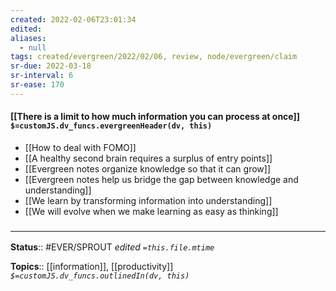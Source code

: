 ```yaml
---
created: 2022-02-06T23:01:34 
edited: 
aliases:
  - null
tags: created/evergreen/2022/02/06, review, node/evergreen/claim
sr-due: 2022-03-18
sr-interval: 6
sr-ease: 170
---
```


#### [[There is a limit to how much information you can process at once]] `$=customJS.dv_funcs.evergreenHeader(dv, this)`

- [[How to deal with FOMO]]
- [[A healthy second brain requires a surplus of entry points]]
- [[Evergreen notes organize knowledge so that it can grow]]
- [[Evergreen notes help us bridge the gap between knowledge and understanding]]
- [[We learn by transforming information into understanding]]
- [[We will evolve when we make learning as easy as thinking]]

### <hr class="footnote"/>

**Status**:: #EVER/SPROUT
*edited `=this.file.mtime`*

**Topics**:: [[information]], [[productivity]]
*`$=customJS.dv_funcs.outlinedIn(dv, this)`*
